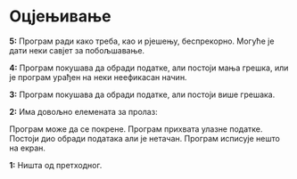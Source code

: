 # Оцјењивање

**5:**
Програм ради како треба, као и рјешењу, беспрекорно.
Могуће је дати неки савјет за побољшавање.

**4:**
Програм покушава да обради податке, али постоји мања грешка,
или је програм урађен на неки неефикасан начин.

**3:**
Програм покушава да обради податке, али постоји више грешака.

**2:**
Има довољно елемената за пролаз:

Програм може да се покрене.
Програм прихвата улазне податке.
Постоји дио обради података али је нетачан.
Програм исписује нешто на екран.

**1:**
Ништа од претходног.
